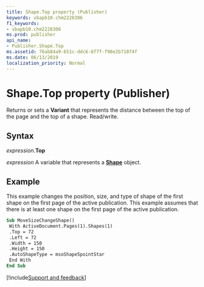 ```yaml
---
title: Shape.Top property (Publisher)
keywords: vbapb10.chm2228306
f1_keywords:
- vbapb10.chm2228306
ms.prod: publisher
api_name:
- Publisher.Shape.Top
ms.assetid: 76ab84a9-651c-ddc6-6f7f-f98e2b71074f
ms.date: 06/13/2019
localization_priority: Normal
---
```



# Shape.Top property (Publisher)

Returns or sets a **Variant** that represents the distance between the top of the page and the top of a shape. Read/write.


## Syntax

_expression_.**Top**

_expression_ A variable that represents a **[Shape](Publisher.Shape.md)** object.


## Example

This example changes the position, size, and type of shape of the first shape on the first page of the active publication. This example assumes that there is at least one shape on the first page of the active publication.

```vb
Sub MoveSizeChangeShape() 
 With ActiveDocument.Pages(1).Shapes(1) 
 .Top = 72 
 .Left = 72 
 .Width = 150 
 .Height = 150 
 .AutoShapeType = msoShape5pointStar 
 End With 
End Sub
```

[!include[Support and feedback](~/includes/feedback-boilerplate.md)]